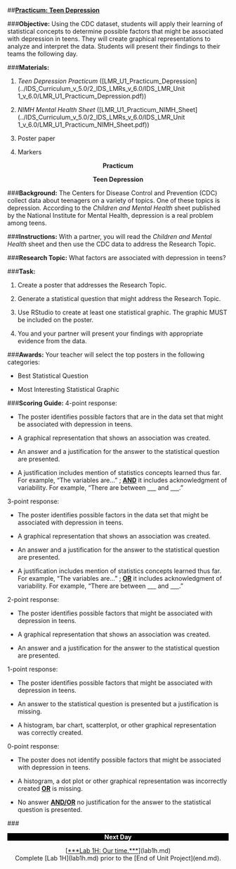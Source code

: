 ##**<u>Practicum: Teen Depression</u>**

###**Objective:**
Using the CDC dataset, students will apply their learning of statistical concepts to determine possible
factors that might be associated with depression in teens. They will create graphical representations to
analyze and interpret the data. Students will present their findings to their teams the following day.

###**Materials:**

1. *Teen Depression Practicum* ([LMR_U1_Practicum_Depression](../IDS_Curriculum_v_5.0/2_IDS_LMRs_v_6.0/IDS_LMR_Unit 1_v_6.0/LMR_U1_Practicum_Depression.pdf))

2. *NIMH Mental Health Sheet* ([LMR_U1_Practicum_NIMH_Sheet](../IDS_Curriculum_v_5.0/2_IDS_LMRs_v_6.0/IDS_LMR_Unit 1_v_6.0/LMR_U1_Practicum_NIMH_Sheet.pdf))

3. Poster paper

4. Markers

**<center>Practicum</center>**

**<center>Teen Depression</center>**

###**Background:**
The Centers for Disease Control and Prevention (CDC) collect data about teenagers on a variety of topics.
One of these topics is depression. According to the *Children and Mental Health* sheet published by the National Institute for Mental Health, depression is a real problem among teens.

###**Instructions:**
With a partner, you will read the *Children and Mental Health* sheet and then use the CDC data to address the
Research Topic.

###**Research Topic:**
What factors are associated with depression in teens?

###**Task:**
1. Create a poster that addresses the Research Topic.

2. Generate a statistical question that might address the Research Topic.

3. Use RStudio to create at least one statistical graphic. The graphic MUST be included on the
poster.

4. You and your partner will present your findings with appropriate evidence from the data.

###**Awards:**
Your teacher will select the top posters in the following categories:

* Best Statistical Question

* Most Interesting Statistical Graphic

###**Scoring Guide:**
4-point response:

* The poster identifies possible factors that are in the data set that might be associated with
depression in teens.

* A graphical representation that shows an association was created.

* An answer and a justification for the answer to the statistical question are presented.

* A justification includes mention of statistics concepts learned thus far. For example, “The
variables are…” ; **<u>AND</u>** it includes acknowledgment of variability. For example, “There are
between <u>&nbsp;&nbsp;&nbsp;&nbsp;&nbsp;</u> and <u>&nbsp;&nbsp;&nbsp;&nbsp;&nbsp;</u>.”

3-point response:

* The poster identifies possible factors in the data set that might be associated with depression in
teens.

* A graphical representation that shows an association was created.

* An answer and a justification for the answer to the statistical question are presented.

* A justification includes mention of statistics concepts learned thus far. For example, “The
variables are…” ; **<u>OR</u>** it includes acknowledgment of variability. For example, “There are between
<u>&nbsp;&nbsp;&nbsp;&nbsp;&nbsp;</u> and <u>&nbsp;&nbsp;&nbsp;&nbsp;&nbsp;</u>.”

2-point response:

* The poster identifies possible factors that might be associated with depression in teens.

* A graphical representation that shows an association was created.

* An answer and a justification for the answer to the statistical question are presented.

1-point response:

* The poster identifies possible factors that might be associated with depression in teens.

* An answer to the statistical question is presented but a justification is missing.

* A histogram, bar chart, scatterplot, or other graphical representation was correctly created.

0-point response:

* The poster does not identify possible factors that might be associated with depression in teens.

* A histogram, a dot plot or other graphical representation was incorrectly created **<u>OR</u>** is missing.

* No answer **<u>AND/OR</u>** no justification for the answer to the statistical question is presented.

###<p style="background: black; color: white; text-align: center;">**Next Day**</p>

<center>[<u>***Lab 1H: Our time.***</u>](lab1h.md)</center>

<center>Complete [Lab 1H](lab1h.md) prior to the [End of Unit Project](end.md).</center>

